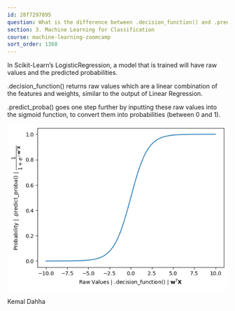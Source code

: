 ```yaml
---
id: 28f7297895
question: What is the difference between .decision_function() and .predict_proba()?
section: 3. Machine Learning for Classification
course: machine-learning-zoomcamp
sort_order: 1360
---
```


In Scikit-Learn’s LogisticRegression, a model that is trained will have raw values and the predicted probabilities.

.decision_function() returns raw values which are a linear combination of the features and weights, similar to the output of Linear Regression.

.predict_proba() goes one step further by inputting these raw values into the sigmoid function, to convert them into probabilities (between 0 and 1).

![Image](images/machine-learning-zoomcamp/image_d2a8633d.png)

Kemal Dahha

